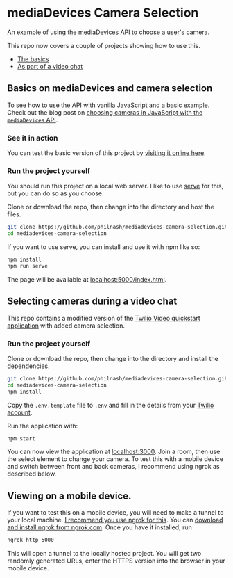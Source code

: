 # mediaDevices Camera Selection

An example of using the [mediaDevices](https://developer.mozilla.org/en-US/docs/Web/API/MediaDevices) API to choose a user's camera.

This repo now covers a couple of projects showing how to use this.

* [The basics](#basics-on-mediadevices-and-camera-selection)
* [As part of a video chat](#selecting-cameras-during-a-video-chat)

## Basics on mediaDevices and camera selection

To see how to use the API with vanilla JavaScript and a basic example. Check out the blog post on [choosing cameras in JavaScript with the `mediaDevices` API](https://www.twilio.com/blog/2018/04/choosing-cameras-javascript-mediadevices-api.html).

### See it in action

You can test the basic version of this project by [visiting it online here](https://philnash.github.io/mediadevices-camera-selection/).

### Run the project yourself

You should run this project on a local web server. I like to use [serve](https://www.npmjs.com/package/serve) for this, but you can do so as you choose.

Clone or download the repo, then change into the directory and host the files.

```bash
git clone https://github.com/philnash/mediadevices-camera-selection.git
cd mediadevices-camera-selection
```

If you want to use serve, you can install and use it with npm like so:

```bash
npm install
npm run serve
```

The page will be available at [localhost:5000/index.html](http://localhost:5000/index.html).

## Selecting cameras during a video chat

This repo contains a modified version of the [Twilio Video quickstart application](https://github.com/twilio/video-quickstart-js) with added camera selection.

### Run the project yourself

Clone or download the repo, then change into the directory and install the dependencies.

```bash
git clone https://github.com/philnash/mediadevices-camera-selection.git
cd mediadevices-camera-selection
npm install
```

Copy the `.env.template` file to `.env` and fill in the details from your [Twilio account](https://www.twilio.com/console).

Run the application with:

```bash
npm start
```

You can now view the application at [localhost:3000](http://localhost:3000). Join a room, then use the select element to change your camera. To test this with a mobile device and switch between front and back cameras, I recommend using ngrok as described below.

## Viewing on a mobile device.

If you want to test this on a mobile device, you will need to make a tunnel to your local machine. [I recommend you use ngrok for this](https://www.twilio.com/blog/2015/09/6-awesome-reasons-to-use-ngrok-when-testing-webhooks.html). You can [download and install ngrok from ngrok.com](https://ngrok.com/). Once you have it installed, run

```bash
ngrok http 5000
```

This will open a tunnel to the locally hosted project. You will get two randomly generated URLs, enter the HTTPS version into the browser in your mobile device.